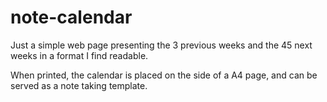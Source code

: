 # note-calendar

Just a simple web page presenting the 3 previous weeks and the 45 next weeks in a format I find readable.

When printed, the calendar is placed on the side of a A4 page, and can be served as a note taking template.
